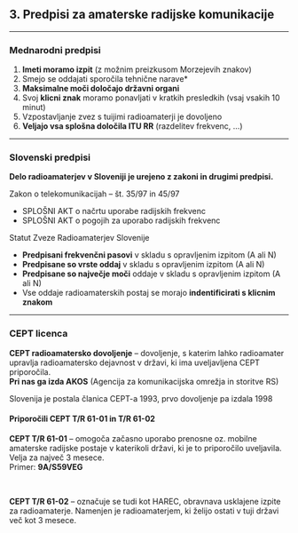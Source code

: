 ## 3. Predpisi za amaterske radijske komunikacije

----

### Mednarodni predpisi

1. **Imeti moramo izpit** (z možnim preizkusom Morzejevih znakov)
2. Smejo se oddajati sporočila tehnične narave*
3. **Maksimalne moči določajo državni organi**
4. Svoj **klicni znak** moramo ponavljati v kratkih presledkih (vsaj vsakih 10 minut)
5. Vzpostavljanje zvez s tuijimi radioamaterji je dovoljeno
6. **Veljajo vsa splošna določila ITU RR** (razdelitev frekvenc, &hellip;)

----

### Slovenski predpisi

**Delo radioamaterjev v Sloveniji je urejeno z zakoni in drugimi predpisi.**

Zakon o telekomunikacijah – št. 35/97 in 45/97

- SPLOŠNI AKT o načrtu uporabe radijskih frekvenc
- SPLOŠNI AKT o pogojih za uporabo radijskih frekvenc

Statut Zveze Radioamaterjev Slovenije



- **Predpisani frekvenčni pasovi** v skladu s opravljenim izpitom (A ali N)
- **Predpisane so vrste oddaj** v skladu s opravljenim izpitom (A ali N)
- **Predpisane so največje moči** oddaje v skladu s opravljenim izpitom (A ali N)
- Vse oddaje radioamaterskih postaj se morajo **indentificirati s klicnim znakom**

----

### CEPT licenca

**CEPT radioamatersko dovoljenje** – dovoljenje, s
katerim lahko radioamater upravlja radioamatersko
dejavnost v državi, ki ima uveljavljena CEPT
priporočila.  
**Pri nas ga izda AKOS** (Agencija za komunikacijska omrežja in storitve RS)

Slovenija je postala članica CEPT-a 1993, prvo dovoljenje pa izdala 1998



#### Priporočili CEPT T/R 61-01 in T/R 61-02

**CEPT T/R 61-01** – omogoča začasno uporabo
prenosne oz. mobilne amaterske radijske postaje v
katerikoli državi, ki je to priporočilo uveljavila. Velja za
največ 3 mesece.  
Primer: **9A/S59VEG**

<br/>

**CEPT T/R 61-02** – označuje se tudi kot HAREC,
obravnava usklajene izpite za radioamaterje.
Namenjen je radioamaterjem, ki želijo ostati v tuji
državi več kot 3 mesece.
